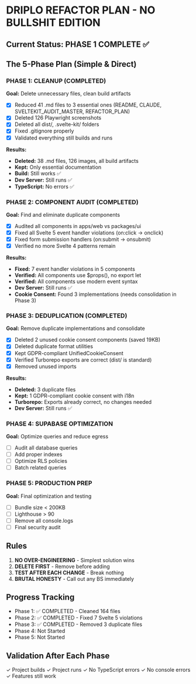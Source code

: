 # DRIPLO REFACTOR PLAN - NO BULLSHIT EDITION

## Current Status: PHASE 1 COMPLETE ✅

## The 5-Phase Plan (Simple & Direct)

### PHASE 1: CLEANUP (COMPLETED)
**Goal:** Delete unnecessary files, clean build artifacts
- [x] Reduced 41 .md files to 3 essential ones (README, CLAUDE, SVELTEKIT_AUDIT_MASTER, REFACTOR_PLAN)
- [x] Deleted 126 Playwright screenshots
- [x] Deleted all dist/, .svelte-kit/ folders
- [x] Fixed .gitignore properly
- [x] Validated everything still builds and runs

**Results:**
- **Deleted:** 38 .md files, 126 images, all build artifacts
- **Kept:** Only essential documentation
- **Build:** Still works ✅
- **Dev Server:** Still runs ✅
- **TypeScript:** No errors ✅

### PHASE 2: COMPONENT AUDIT (COMPLETED)
**Goal:** Find and eliminate duplicate components
- [x] Audited all components in apps/web vs packages/ui
- [x] Fixed all Svelte 5 event handler violations (on:click → onclick)
- [x] Fixed form submission handlers (on:submit → onsubmit)
- [x] Verified no more Svelte 4 patterns remain

**Results:**
- **Fixed:** 7 event handler violations in 5 components
- **Verified:** All components use $props(), no export let
- **Verified:** All components use modern event syntax
- **Dev Server:** Still runs ✅
- **Cookie Consent:** Found 3 implementations (needs consolidation in Phase 3)

### PHASE 3: DEDUPLICATION (COMPLETED)
**Goal:** Remove duplicate implementations and consolidate
- [x] Deleted 2 unused cookie consent components (saved 19KB)
- [x] Deleted duplicate format utilities
- [x] Kept GDPR-compliant UnifiedCookieConsent
- [x] Verified Turborepo exports are correct (dist/ is standard)
- [x] Removed unused imports

**Results:**
- **Deleted:** 3 duplicate files
- **Kept:** 1 GDPR-compliant cookie consent with i18n
- **Turborepo:** Exports already correct, no changes needed
- **Dev Server:** Still runs ✅

### PHASE 4: SUPABASE OPTIMIZATION
**Goal:** Optimize queries and reduce egress
- [ ] Audit all database queries
- [ ] Add proper indexes
- [ ] Optimize RLS policies
- [ ] Batch related queries

### PHASE 5: PRODUCTION PREP
**Goal:** Final optimization and testing
- [ ] Bundle size < 200KB
- [ ] Lighthouse > 90
- [ ] Remove all console.logs
- [ ] Final security audit

## Rules
1. **NO OVER-ENGINEERING** - Simplest solution wins
2. **DELETE FIRST** - Remove before adding
3. **TEST AFTER EACH CHANGE** - Break nothing
4. **BRUTAL HONESTY** - Call out any BS immediately

## Progress Tracking
- Phase 1: ✅ COMPLETED - Cleaned 164 files
- Phase 2: ✅ COMPLETED - Fixed 7 Svelte 5 violations
- Phase 3: ✅ COMPLETED - Removed 3 duplicate files
- Phase 4: Not Started
- Phase 5: Not Started

## Validation After Each Phase
✓ Project builds
✓ Project runs
✓ No TypeScript errors
✓ No console errors
✓ Features still work